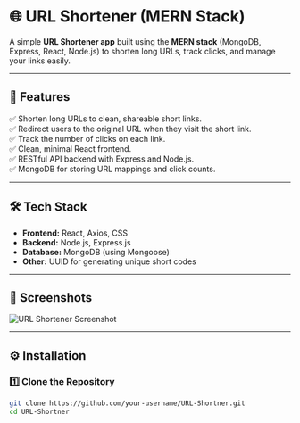# 🌐 URL Shortener (MERN Stack)

A simple **URL Shortener app** built using the **MERN stack** (MongoDB, Express, React, Node.js) to shorten long URLs, track clicks, and manage your links easily.

---

## 🚀 Features

✅ Shorten long URLs to clean, shareable short links.  
✅ Redirect users to the original URL when they visit the short link.  
✅ Track the number of clicks on each link.  
✅ Clean, minimal React frontend.  
✅ RESTful API backend with Express and Node.js.  
✅ MongoDB for storing URL mappings and click counts.

---

## 🛠️ Tech Stack

- **Frontend:** React, Axios, CSS
- **Backend:** Node.js, Express.js
- **Database:** MongoDB (using Mongoose)
- **Other:** UUID for generating unique short codes

---

## 📸 Screenshots

![URL Shortener Screenshot](./screenshots/home.png)

---

## ⚙️ Installation

### 1️⃣ Clone the Repository

```bash
git clone https://github.com/your-username/URL-Shortner.git
cd URL-Shortner
